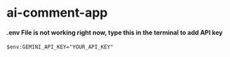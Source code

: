 # ai-comment-app

#### .env File is not working right now, type this in the terminal to add API key
```$env:GEMINI_API_KEY="YOUR_API_KEY"```
